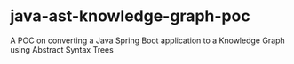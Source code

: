 # java-ast-knowledge-graph-poc
A POC on converting a Java Spring Boot application to a Knowledge Graph using Abstract Syntax Trees
